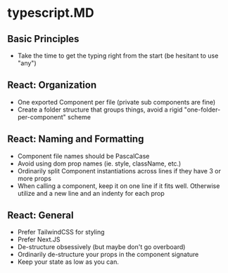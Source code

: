 # typescript.MD

## Basic Principles

* Take the time to get the typing right from the start (be hesitant to use "any")

## React: Organization

* One exported Component per file (private sub components are fine)
* Create a folder structure that groups things, avoid a rigid "one-folder-per-component" scheme

## React: Naming and Formatting

* Component file names should be PascalCase
* Avoid using dom prop names (ie. style, className, etc.)
* Ordinarily split Component instantiations across lines if they have 3 or more props
* When calling a component, keep it on one line if it fits well. Otherwise utilize and a new line and an indenty for each prop

## React: General

* Prefer TailwindCSS for styling
* Prefer Next.JS
* De-structure obsessively (but maybe don't go overboard)
* Ordinarily de-structure your props in the component signature
* Keep your state as low as you can.